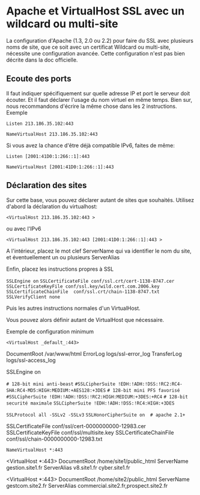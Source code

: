 # Apache et VirtualHost SSL avec un wildcard ou multi-site

La configuration d'Apache (1.3, 2.0 ou 2.2) pour faire du SSL avec plusieurs noms de site, que ce soit avec un certificat Wildcard ou multi-site, nécessite une configuration avancée. Cette configuration n'est pas bien décrite dans la doc officielle.

## Ecoute des ports

Il faut indiquer spécifiquement sur quelle adresse IP et port le serveur doit écouter. Et il faut déclarer l'usage du nom virtuel en même temps. Bien sur, nous recommandons d'écrire la même chose dans les 2 instructions. Exemple

`Listen 213.186.35.102:443`

`NameVirtualHost 213.186.35.102:443`

Si vous avez la chance d'être déjà compatible IPv6, faites de même:

`Listen [2001:41D0:1:266::1]:443`

`NameVirtualHost [2001:41D0:1:266::1]:443`

## Déclaration des sites

Sur cette base, vous pouvez déclarer autant de sites que souhaités. Utilisez d'abord la déclaration du virtualhost:

`<VirtualHost 213.186.35.102:443 >`

ou avec l'IPv6

`<VirtualHost 213.186.35.102:443 [2001:41D0:1:266::1]:443 >`

A l'intérieur, placez le mot clef ServerName qui va identifier le nom du site, et éventuellement un ou plusieurs ServerAlias

Enfin, placez les instructions propres à SSL

`SSLEngine on`
`SSLCertificateFile conf/ssl.crt/cert-1138-8747.cer`
`SSLCertificateKeyFile conf/ssl.key/wild.cert.com.2006.key`
`SSLCertificateChainFile  conf/ssl.crt/chain-1138-8747.txt`
`SSLVerifyClient none`

Puis les autres instructions normales d'un VirtualHost.

Vous pouvez alors définir autant de VirtualHost que nécessaire.

Exemple de configuration minimum

`<VirtualHost _default_:443>`

DocumentRoot /var/www/html
ErrorLog logs/ssl-error_log
TransferLog logs/ssl-access_log

SSLEngine on

`# 128-bit mini anti-beast`
`#SSLCipherSuite !EDH:!ADH:!DSS:!RC2:RC4-SHA:RC4-MD5:HIGH:MEDIUM:+AES128:+3DES`
`# 128-bit mini PFS favorisé`
`#SSLCipherSuite !EDH:!ADH:!DSS:!RC2:HIGH:MEDIUM:+3DES:+RC4`
`# 128-bit securité maximale`
`SSLCipherSuite !EDH:!ADH:!DSS:!RC4:HIGH:+3DES`

`SSLProtocol all -SSLv2 -SSLv3`
`SSLHonorCipherSuite on  # apache 2.1+`

SSLCertificateFile conf/ssl/cert-0000000000-12983.cer
SSLCertificateKeyFile conf/ssl/multisite.key
SSLCertificateChainFile conf/ssl/chain-0000000000-12983.txt
</VirtualHost>

`NameVirtualHost *:443`

<VirtualHost *:443>
DocumentRoot /home/site1/public_html
ServerName gestion.site1.fr
ServerAlias v8.site1.fr cyber.site1.fr
</VirtualHost>

<VirtualHost *:443>
DocumentRoot /home/site2/public_html
ServerName gestcom.site2.fr
ServerAlias commercial.site2.fr,prospect.site2.fr
</VirtualHost>

